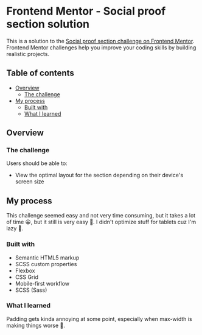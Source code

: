 # Frontend Mentor - Social proof section solution

This is a solution to the [Social proof section challenge on Frontend Mentor](https://www.frontendmentor.io/challenges/social-proof-section-6e0qTv_bA). Frontend Mentor challenges help you improve your coding skills by building realistic projects.

## Table of contents

- [Overview](#overview)
  - [The challenge](#the-challenge)
- [My process](#my-process)
  - [Built with](#built-with)
  - [What I learned](#what-i-learned)

## Overview

### The challenge

Users should be able to:

- View the optimal layout for the section depending on their device's screen size

## My process

This challenge seemed easy and not very time consuming, but it takes a lot of time 😀, but it still is very easy 🚀.
I didn't optimize stuff for tablets cuz I'm lazy 🥱.

### Built with

- Semantic HTML5 markup
- SCSS custom properties
- Flexbox
- CSS Grid
- Mobile-first workflow
- SCSS (Sass)

### What I learned

Padding gets kinda annoying at some point, especially when max-width is making things worse 🤣.
